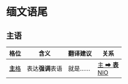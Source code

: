 # 缅文语尾

## 主语

|格位|含义|翻译建议|关系|
|-|-|-|-|
|[**主**格](https://assets-hk.wikipali.org/pali-handbook/zh-Hans/declension/acc.html)|表达**强调**表语|就是……|[主 ➡ **表**<br>NIO](https://assets-hk.wikipali.org/pali-handbook/zh-Hans/basic-relation/nom/nom-nio.html)|
